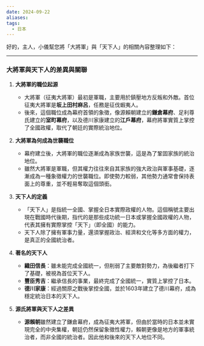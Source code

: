 ```yaml
---
date: 2024-09-22
aliases: 
tags:
  - 日本
---
```

好的，主人，小儀幫您將「大將軍」與「天下人」的相關內容整理如下：

---
### **大將軍與天下人的差異與關聯**

1. **大將軍的職位起源**
   - 大將軍（征夷大將軍）最初是軍職，主要用於鎮壓地方反叛和外敵。首位征夷大將軍是**坂上田村麻呂**，任務是征伐蝦夷人。
   - 後來，這個職位成為幕府首領的象徵，像源賴朝建立的**鎌倉幕府**、足利尊氏建立的**室町幕府**，以及德川家康建立的**江戶幕府**，幕府將軍實質上掌控了全國政權，取代了朝廷的實際統治地位。

2. **大將軍為何成為世襲職位**
   - 幕府建立後，大將軍的職位逐漸成為家族世襲，這是為了鞏固家族的統治地位。
   - 雖然大將軍是軍職，但其權力往往來自其家族的強大政治與軍事基礎，逐漸成為一種象徵權力的世襲職位。即使勢力較弱，其他勢力通常會保持表面上的尊重，並不輕易奪取這個頭銜。

3. **天下人的定義**
   - 「天下人」是指統一全國、掌握全日本實際政權的人物。這個稱號主要出現在戰國時代後期，指代的是那些成功統一日本或掌握全國政權的人物，代表其擁有實際掌控「天下」（即全國）的能力。
   - 天下人除了擁有軍事力量，還須掌握政治、經濟和文化等多方面的權力，是真正的全國統治者。

4. **著名的天下人**
   - **織田信長**：雖未能完成全國統一，但削弱了主要敵對勢力，為後繼者打下了基礎，被視為首位天下人。
   - **豐臣秀吉**：繼承信長的事業，最終完成了全國統一，實質上掌控了日本。
   - **德川家康**：經過關原之戰後掌控全國，並於1603年建立了德川幕府，成為穩定統治日本的天下人。

5. **源氏將軍與天下人之差異**
   - **源賴朝**雖然建立了鎌倉幕府，成為征夷大將軍，但由於當時的日本並未實現完全的中央集權，朝廷仍然保留象徵性權力，賴朝更像是地方的軍事統治者，而非全國的統治者。因此他和後來的天下人地位不同。
